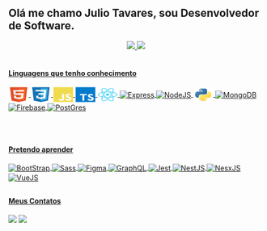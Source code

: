 ## Olá me chamo Julio Tavares, sou Desenvolvedor de Software.




<div align="center">
  <a href="https://github.com/JulioCTavares">
  <img height="175em" src="https://github-readme-stats.vercel.app/api?username=JulioCTavares&show_icons=true&theme=dark&include_all_commits=true&count_private=true"/>
  <img height="175em" src="https://github-readme-stats.vercel.app/api/top-langs/?username=JulioCTavares&layout=compact&langs_count=7&theme=dark"/>
</div>
  
  <div style="display: inline_block"><br>
  <h4> Linguagens que tenho conhecimento</h4>
  <img align="center" alt="HTML" height="30" width="40" src="https://raw.githubusercontent.com/devicons/devicon/master/icons/html5/html5-original.svg">
  <img align="center" alt="CSS" height="30" width="40" src="https://raw.githubusercontent.com/devicons/devicon/master/icons/css3/css3-original.svg">
  <img align="center" alt="Js" height="30" width="40" src="https://raw.githubusercontent.com/devicons/devicon/master/icons/javascript/javascript-plain.svg">
  <img align="center" alt="Ts" height="30" width="40" src="https://raw.githubusercontent.com/devicons/devicon/master/icons/typescript/typescript-plain.svg">
  <img align="center" alt="React" height="30" width="40" src="https://raw.githubusercontent.com/devicons/devicon/master/icons/react/react-original.svg">
  <img align="center" alt="Express" height="30" width="40" src="https://cdn.jsdelivr.net/gh/devicons/devicon/icons/express/express-original.svg" />
  <img align="center" alt="NodeJS" height="30" width="40" src="https://cdn.jsdelivr.net/gh/devicons/devicon/icons/nodejs/nodejs-plain.svg" />
  <img align="center" alt="Python" height="30" width="40" src="https://raw.githubusercontent.com/devicons/devicon/master/icons/python/python-original.svg">
  <img align="center" alt="MongoDB" height="30" width="40" src="https://cdn.jsdelivr.net/gh/devicons/devicon/icons/mongodb/mongodb-original.svg" />
  <img align="center" alt="Firebase" height="30" width="40" src="https://cdn.jsdelivr.net/gh/devicons/devicon/icons/firebase/firebase-plain.svg" />
  <img align="center" alt="PostGres" height="30" width="40" src="https://cdn.jsdelivr.net/gh/devicons/devicon/icons/postgresql/postgresql-original.svg"/>  
  
</div>
  
  ##
  
   <div style="display: inline_block"><br>
  <h4> Pretendo aprender </h4>
  <img align="center" alt="BootStrap" height="30" width="40" src="https://cdn.jsdelivr.net/gh/devicons/devicon/icons/bootstrap/bootstrap-plain.svg" />
  <img align="center" alt="Sass" height="30" width="40" src="https://cdn.jsdelivr.net/gh/devicons/devicon/icons/sass/sass-original.svg" />
  <img align="center" alt="Figma" height="30" width="40" src="https://cdn.jsdelivr.net/gh/devicons/devicon/icons/figma/figma-original.svg">
  <img align="center" alt="GraphQL" height="30" width="40" src="https://cdn.jsdelivr.net/gh/devicons/devicon/icons/graphql/graphql-plain.svg">
  <img align="center" alt="Jest" height="30" width="40" src="https://cdn.jsdelivr.net/gh/devicons/devicon/icons/jest/jest-plain.svg">
  <img align="center" alt="NestJS" height="30" width="40" src="https://cdn.jsdelivr.net/gh/devicons/devicon/icons/nestjs/nestjs-plain.svg">
  <img align="center" alt="NesxJS" height="30" width="40" src="https://cdn.jsdelivr.net/gh/devicons/devicon/icons/nextjs/nextjs-line.svg" />
  <img align="center" alt="VueJS" height="30" width="40" src="https://cdn.jsdelivr.net/gh/devicons/devicon/icons/vuejs/vuejs-original.svg"/>  
</div>
  
 ##
  
<div> 
  <h4> Meus Contatos </h4>
  <a href = "mailto:juliotavares197@gmail.com"><img src="https://img.shields.io/badge/-Gmail-%23333?style=for-the-badge&logo=gmail&logoColor=white" target="_blank"></a>
  <a href="https://www.linkedin.com/in/julioctavares target="_blank"><img src="https://img.shields.io/badge/-LinkedIn-%230077B5?style=for-the-badge&logo=linkedin&logoColor=white" target="_blank"></a> 
 
</div>

<!--
**JulioCTavares/JulioCTavares** is a ✨ _special_ ✨ repository because its `README.md` (this file) appears on your GitHub profile.

Here are some ideas to get you started:

- 🔭 I’m currently working on ...
- 
- 👯 I’m looking to collaborate on ...
- 🤔 I’m looking for help with ...
- 💬 Ask me about ...
- 📫 How to reach me: ...
- 😄 Pronouns: ...
- ⚡ Fun fact: ...
🌱 Atualmente estudando Typescript
-->
